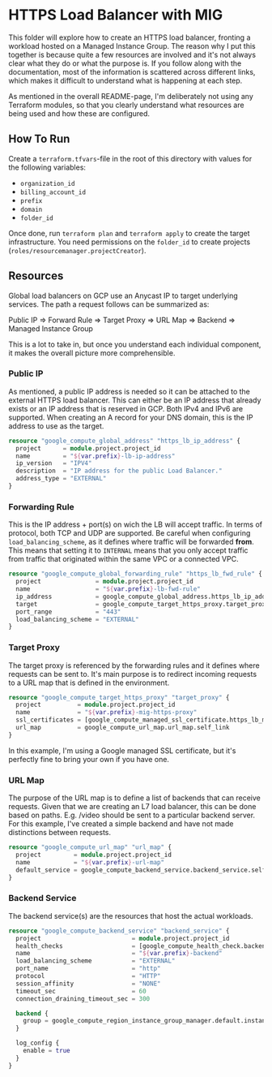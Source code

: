 # HTTPS Load Balancer with MIG

This folder will explore how to create an HTTPS load balancer, fronting a workload hosted on a Managed Instance Group.  The reason why I put this together is because quite a few resources are involved and it's not always clear what they do or what the purpose is.  If you follow along with the documentation, most of the information is scattered across different links, which makes it difficult to understand what is happening at each step.

As mentioned in the overall README-page, I'm deliberately not using any Terraform modules, so that you clearly understand what resources are being used and how these are configured.  

## How To Run

Create a `terraform.tfvars`-file in the root of this directory with values for the following variables:
- `organization_id`
- `billing_account_id`
- `prefix`
- `domain`
- `folder_id`

Once done, run `terraform plan` and `terraform apply` to create the target infrastructure.  You need permissions on the `folder_id` to create projects (`roles/resourcemanager.projectCreator`).

## Resources

Global load balancers on GCP use an Anycast IP to target underlying services.  The path a request follows can be summarized as:

Public IP => Forward Rule => Target Proxy => URL Map => Backend => Managed Instance Group

This is a lot to take in, but once you understand each individual component, it makes the overall picture more comprehensible.

### Public IP
As mentioned, a public IP address is needed so it can be attached to the external HTTPS load balancer.  This can either be an IP address that already exists or an IP address that is reserved in GCP.  Both IPv4 and IPv6 are supported.  When creating an A record for your DNS domain, this is the IP address to use as the target.

```terraform
resource "google_compute_global_address" "https_lb_ip_address" {
  project      = module.project.project_id
  name         = "${var.prefix}-lb-ip-address"
  ip_version   = "IPV4"
  description  = "IP address for the public Load Balancer."
  address_type = "EXTERNAL"
}
```

### Forwarding Rule

This is the IP address + port(s) on wich the LB will accept traffic.  In terms of protocol, both TCP and UDP are supported.  Be careful when configuring `load_balancing_scheme`, as it defines where traffic will be forwarded **from**.  This means that setting it to `INTERNAL` means that you only accept traffic from traffic that originated within the same VPC or a connected VPC.

```terraform
resource "google_compute_global_forwarding_rule" "https_lb_fwd_rule" {
  project               = module.project.project_id
  name                  = "${var.prefix}-lb-fwd-rule"
  ip_address            = google_compute_global_address.https_lb_ip_address.address
  target                = google_compute_target_https_proxy.target_proxy.self_link
  port_range            = "443"
  load_balancing_scheme = "EXTERNAL"
}
```

### Target Proxy

The target proxy is referenced by the forwarding rules and it defines where requests can be sent to.  It's main purpose is to redirect incoming requests to a URL map that is defined in the environment.

```terraform
resource "google_compute_target_https_proxy" "target_proxy" {
  project          = module.project.project_id
  name             = "${var.prefix}-mig-https-proxy"
  ssl_certificates = [google_compute_managed_ssl_certificate.https_lb_managed_certificate.self_link]
  url_map          = google_compute_url_map.url_map.self_link
}
```

In this example, I'm using a Google managed SSL certificate, but it's perfectly fine to bring your own if you have one.

### URL Map

The purpose of the URL map is to define a list of backends that can receive requests.  Given that we are creating an L7 load balancer, this can be done based on paths.  E.g. /video should be sent to a particular backend server.  For this example, I've created a simple backend and have not made distinctions between requests.  

```terraform
resource "google_compute_url_map" "url_map" {
  project         = module.project.project_id
  name            = "${var.prefix}-url-map"
  default_service = google_compute_backend_service.backend_service.self_link
}
```

### Backend Service

The backend service(s) are the resources that host the actual workloads.

```terraform
resource "google_compute_backend_service" "backend_service" {
  project                         = module.project.project_id
  health_checks                   = [google_compute_health_check.backend_health_check.self_link]
  name                            = "${var.prefix}-backend"
  load_balancing_scheme           = "EXTERNAL"
  port_name                       = "http"
  protocol                        = "HTTP"
  session_affinity                = "NONE"
  timeout_sec                     = 60
  connection_draining_timeout_sec = 300

  backend {
    group = google_compute_region_instance_group_manager.default.instance_group
  }

  log_config {
    enable = true
  }
}
```



